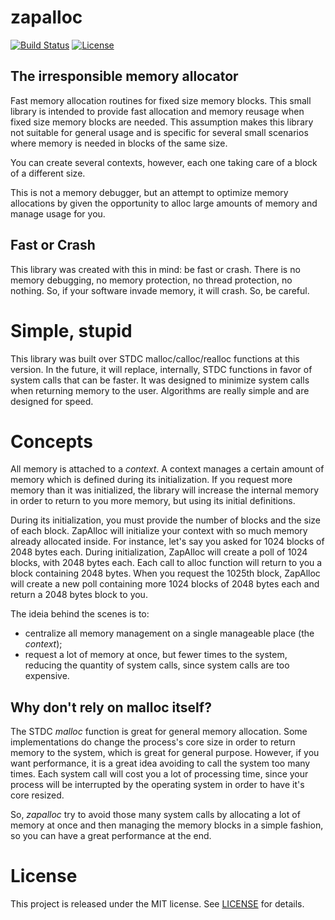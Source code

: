 # zapalloc
[![Build Status][travis-badge]][travis-url]
[![License][mit-badge]][mit-url]

## The irresponsible memory allocator
Fast memory allocation routines for fixed size memory blocks. This small library
is intended to provide fast allocation and memory reusage when fixed size memory
blocks are needed. This assumption makes this library not suitable for general
usage and is specific for several small scenarios where memory is needed in
blocks of the same size.

You can create several contexts, however, each one taking care of a block of a
different size.

This is not a memory debugger, but an attempt to optimize memory allocations by
given the opportunity to alloc large amounts of memory and manage usage for you.

## Fast or Crash

This library was created with this in mind: be fast or crash. There is no memory
debugging, no memory protection, no thread protection, no nothing. So, if your
software invade memory, it will crash. So, be careful.

# Simple, stupid

This library was built over STDC malloc/calloc/realloc functions at this
version. In the future, it will replace, internally, STDC functions in favor of
system calls that can be faster. It was designed to minimize system calls when
returning memory to the user. Algorithms are really simple and are designed for
speed.

# Concepts

All memory is attached to a _context_. A context manages a certain amount of
memory which is defined during its initialization. If you request more memory
than it was initialized, the library will increase the internal memory in order
to return to you more memory, but using its initial definitions.

During its initialization, you must provide the number of blocks and the size of
each block. ZapAlloc will initialize your context with so much memory already
allocated inside. For instance, let's say you asked for 1024 blocks of 2048
bytes each. During initialization, ZapAlloc will create a poll of 1024 blocks,
with 2048 bytes each. Each call to alloc function will return to you a block
containing 2048 bytes. When you request the 1025th block, ZapAlloc will create a
new poll containing more 1024 blocks of 2048 bytes each and return a 2048 bytes
block to you.

The ideia behind the scenes is to:

- centralize all memory management on a single manageable place (the _context_);
- request a lot of memory at once, but fewer times to the system, reducing the
quantity of system calls, since system calls are too expensive.

## Why don't rely on malloc itself?

The STDC _malloc_ function is great for general memory allocation. Some
implementations do change the process's core size in order to return memory to
the system, which is great for general purpose. However, if you want
performance, it is a great idea avoiding to call the system too many times. Each
system call will cost you a lot of processing time, since your process will be
interrupted by the operating system in order to have it's core resized.

So, _zapalloc_ try to avoid those many system calls by allocating a lot of
memory at once and then managing the memory blocks in a simple fashion, so you
can have a great performance at the end.

# License

This project is released under the MIT license. See [LICENSE](LICENSE) for details.

[mit-badge]: https://img.shields.io/badge/License-MIT-blue.svg?style=flat
[mit-url]: https://tldrlegal.com/license/mit-license
[travis-badge]: https://travis-ci.org/ronflima/zapalloc.svg?branch=master
[travis-url]: https://travis-ci.org/nineteen-apps/zapalloc
